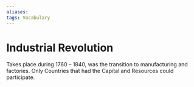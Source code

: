```yaml
---
aliases: 
tags: Vocabulary 
---
```

# Industrial Revolution
Takes place during 1760 – 1840, was the transition to manufacturing and factories. Only Countries that had the Capital and Resources could participate.